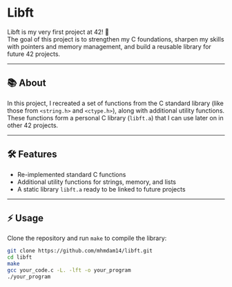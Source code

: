 # Libft

Libft is my very first project at 42! 🚀  
The goal of this project is to strengthen my C foundations, sharpen my skills with pointers and memory management, and build a reusable library for future 42 projects.

---

## 📚 About

In this project, I recreated a set of functions from the C standard library (like those from `<string.h>` and `<ctype.h>`), along with additional utility functions.  
These functions form a personal C library (`libft.a`) that I can use later on in other 42 projects.

---

## 🛠️ Features

- Re-implemented standard C functions  
- Additional utility functions for strings, memory, and lists  
- A static library `libft.a` ready to be linked to future projects  

---

## ⚡ Usage

Clone the repository and run `make` to compile the library:

```bash
git clone https://github.com/mhmdam14/libft.git
cd libft
make
gcc your_code.c -L. -lft -o your_program
./your_program
